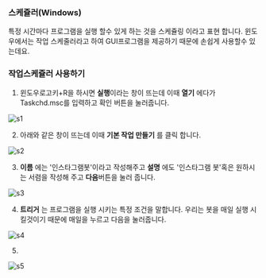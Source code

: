 ### 스케쥴러(Windows)

특정 시간마다 프로그램을 실행 할수 있게 하는 것을 스케쥴링 이라고 표현 합니다. 
윈도우에서는 작업 스케줄러라고 하여 GUI프로그램을 제공하기 때문에 손쉽게 사용할수 있는데요.





### 작업스케쥴러 사용하기



1. 윈도우로고키+R을 하시면 **실행**이라는 창이 뜨는데 이때 **열기** 에다가 Taskchd.msc를 입력하고 확인 버튼을 눌러줍니다.

![s1](/Users/jeonjihun/Desktop/project/pyinsta/src/s1.png)





2. 아래와 같은 창이 뜨는데 이때 **기본 작업 만들기** 를 클릭 합니다.

![s2](/Users/jeonjihun/Desktop/project/pyinsta/src/s2.png)



3. **이름** 에는 '인스타그램봇'이라고 작성해주고 **설명** 에도 '인스타그램 봇'혹은 원하시는 서렴을 작성해 주고 **다음**버튼을 눌러 줍니다.

![s3](/Users/jeonjihun/Desktop/project/pyinsta/src/s3.png)



4. **트리거** 는 프로그램을 실행 시키는 특정 조건을 말합니다. 우리는 봇을 매일 실행 시킬것이기 때문에 매일을 누르고 다음을 눌러줍니다.

![s4](/Users/jeonjihun/Desktop/project/pyinsta/src/s4.png)



5. 

![s5](/Users/jeonjihun/Desktop/project/pyinsta/src/s5.png)
